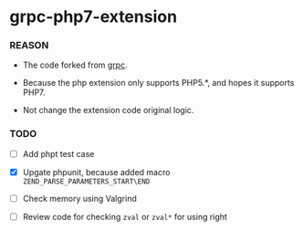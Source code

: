 # grpc-php7-extension

### REASON

- The code forked from [grpc](https://github.com/grpc/grpc/tree/master/src/php).

- Because the php extension only supports PHP5.\*, and hopes it supports PHP7.

- Not change the extension code original logic.


### TODO

- [ ] Add phpt test case
- [X] Upgate phpunit, because added macro `ZEND_PARSE_PARAMETERS_START\END`
- [ ] Check memory using Valgrind
- [ ] Review code for checking `zval` or `zval*` for using right

